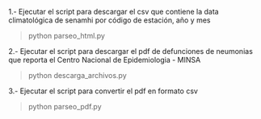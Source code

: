 1.- Ejecutar el script para descargar el csv que contiene la data climatológica de senamhi por código de estación, año y mes

> python parseo_html.py

2.- Ejecutar el script para descargar el pdf de defunciones de neumonias que reporta el Centro Nacional de Epidemiologia - MINSA

> python descarga_archivos.py

3.- Ejecutar el script para convertir el pdf en formato csv

> python parseo_pdf.py
